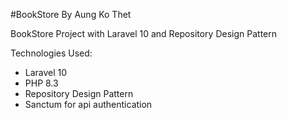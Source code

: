 #BookStore
By Aung Ko Thet

BookStore Project with Laravel 10 and Repository Design Pattern

Technologies Used:
<ul>
<li>Laravel 10</li>
<li>PHP 8.3</li>
<li>Repository Design Pattern</li>
<li>Sanctum for api authentication</li>
</ul>
